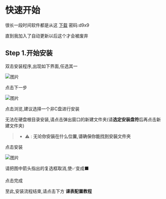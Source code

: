 # 快速开始
很长一段时间软件都是从这 [下载](https://domcer.lanzouq.com/b002v9dz3a ) 密码:d9x9


直到我加入了自动更新以后这个才会被废弃

## Step 1.开始安装
双击安装程序,出现如下界面,任选其一

 ![图片](/image/1.png "第一步")

点击下一步

![图片](/image/2.png "第二步")

点击浏览,建议选择一个非C盘进行安装

无法在硬盘根目录安装,请点击弹出窗口的新建文件夹(请**选定安装盘符**后再点击新建文件夹)

> - ⚠️ :   **无论你安装在什么位置,请确保你能找到安装文件夹**

点击安装

![图片](/image/3.png)

请把图中箭头指出的复选框取消,使✅变成⬛️

点击完成

至此,安装流程结束,请点击下方 **课表配置教程**